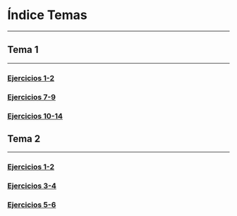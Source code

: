 # Índice Temas
-------------

## Tema 1
---------

### [Ejercicios 1-2](https://github.com/oskyar/InfraestructuraVirtual/blob/master/Ejercicios30092013.md#)

### [Ejercicios 7-9](https://github.com/oskyar/InfraestructuraVirtual/blob/master/Ejercicios04102013.md#)

### [Ejercicios 10-14](https://github.com/oskyar/InfraestructuraVirtual/blob/master/Ejercicios07102013.md#)


## Tema 2
---------

### [Ejercicios 1-2](https://github.com/oskyar/InfraestructuraVirtual/blob/master/Tema2/Ejercicios1y2.md)

### [Ejercicios 3-4](https://github.com/oskyar/InfraestructuraVirtual/blob/master/Tema2/Ejercicios3y4.md)

### [Ejercicios 5-6](https://github.com/oskyar/InfraestructuraVirtual/blob/master/Tema2/Ejercicios5y6.md)